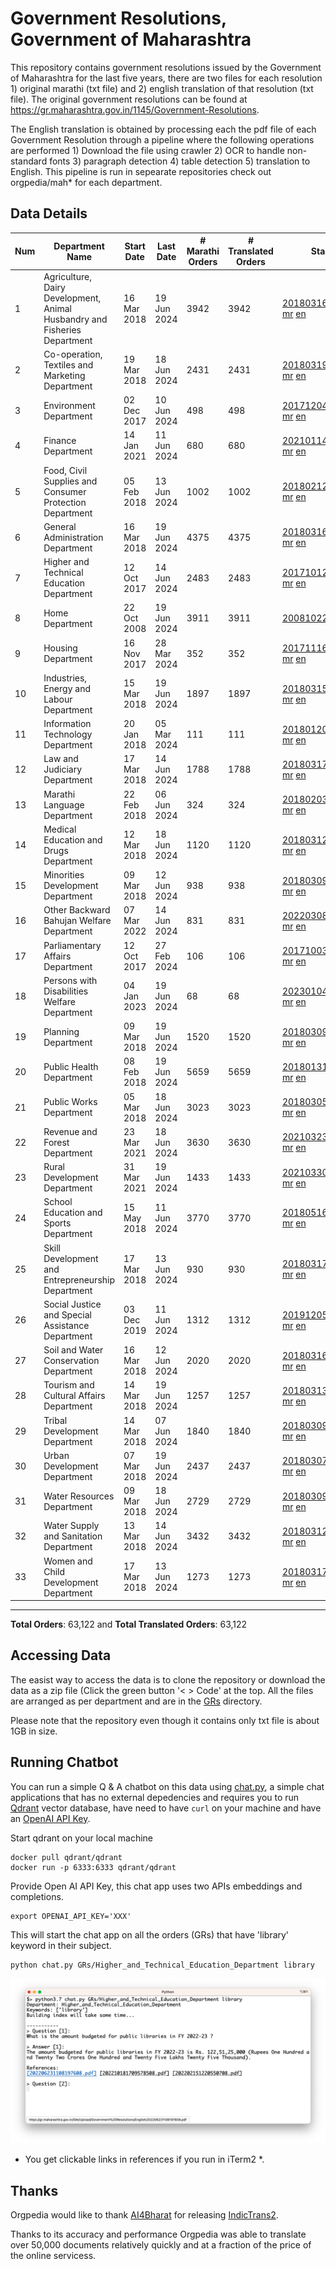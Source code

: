 # Government Resolutions, Government of Maharashtra

This repository contains government resolutions issued by the Government of Maharashtra for the last five years, there are two files for each resolution 1) original marathi (txt file) and 2) english translation of that resolution (txt file). The original government resolutions can be found at https://gr.maharashtra.gov.in/1145/Government-Resolutions.

The English translation is obtained by processing each the pdf file of each Government Resolution through a pipeline where the following operations are performed 1) Download the file using crawler 2) OCR to handle non-standard fonts 3) paragraph detection 4) table  detection 5) translation to English. This pipeline is run in sepearate repositories check out orgpedia/mah* for each department.


## Data Details

| Num | Department Name | Start Date | Last Date | # Marathi Orders | # Translated Orders | Starting Order | Last Order |
| --- | --------------- | ---------- | --------- | ---------------- | ------------------- | -------------- | ---------- |
| 1 | Agriculture, Dairy Development, Animal Husbandry and Fisheries Department | 16 Mar 2018 | 19 Jun 2024 | 3942 | 3942 | [201803161624182101.pdf](https://gr.maharashtra.gov.in/Site/Upload/Government%20Resolutions/English/201803161624182101.pdf) [mr](GRs/Agriculture,_Dairy_Development,_Animal_Husbandry_and_Fisheries_Department/201803161624182101.pdf.mr.txt) [en](GRs/Agriculture,_Dairy_Development,_Animal_Husbandry_and_Fisheries_Department/201803161624182101.pdf.en.txt) | [202406191632343301.pdf](https://gr.maharashtra.gov.in/Site/Upload/Government%20Resolutions/English/202406191632343301.pdf) [mr](GRs/Agriculture,_Dairy_Development,_Animal_Husbandry_and_Fisheries_Department/202406191632343301.pdf.mr.txt) [en](GRs/Agriculture,_Dairy_Development,_Animal_Husbandry_and_Fisheries_Department/202406191632343301.pdf.en.txt) |
| 2 | Co-operation, Textiles and Marketing Department | 19 Mar 2018 | 18 Jun 2024 | 2431 | 2431 | [201803191257576702.pdf](https://gr.maharashtra.gov.in/Site/Upload/Government%20Resolutions/English/201803191257576702.pdf) [mr](GRs/Co-operation,_Textiles_and_Marketing_Department/201803191257576702.pdf.mr.txt) [en](GRs/Co-operation,_Textiles_and_Marketing_Department/201803191257576702.pdf.en.txt) | [202406181537565002.pdf](https://gr.maharashtra.gov.in/Site/Upload/Government%20Resolutions/English/202406181537565002.pdf) [mr](GRs/Co-operation,_Textiles_and_Marketing_Department/202406181537565002.pdf.mr.txt) [en](GRs/Co-operation,_Textiles_and_Marketing_Department/202406181537565002.pdf.en.txt) |
| 3 | Environment Department | 02 Dec 2017 | 10 Jun 2024 | 498 | 498 | [201712041147216904.pdf](https://gr.maharashtra.gov.in/Site/Upload/Government%20Resolutions/English/201712041147216904.pdf) [mr](GRs/Environment_Department/201712041147216904.pdf.mr.txt) [en](GRs/Environment_Department/201712041147216904.pdf.en.txt) | [202406101503268404.pdf](https://gr.maharashtra.gov.in/Site/Upload/Government%20Resolutions/English/202406101503268404.pdf) [mr](GRs/Environment_Department/202406101503268404.pdf.mr.txt) [en](GRs/Environment_Department/202406101503268404.pdf.en.txt) |
| 4 | Finance Department | 14 Jan 2021 | 11 Jun 2024 | 680 | 680 | [202101141237329905.pdf](https://gr.maharashtra.gov.in/Site/Upload/Government%20Resolutions/English/202101141237329905.pdf) [mr](GRs/Finance_Department/202101141237329905.pdf.mr.txt) [en](GRs/Finance_Department/202101141237329905.pdf.en.txt) | [202406111810400505.pdf](https://gr.maharashtra.gov.in/Site/Upload/Government%20Resolutions/English/202406111810400505.pdf) [mr](GRs/Finance_Department/202406111810400505.pdf.mr.txt) [en](GRs/Finance_Department/202406111810400505.pdf.en.txt) |
| 5 | Food, Civil Supplies and Consumer Protection Department | 05 Feb 2018 | 13 Jun 2024 | 1002 | 1002 | [201802121244545806.pdf](https://gr.maharashtra.gov.in/Site/Upload/Government%20Resolutions/English/201802121244545806.pdf) [mr](GRs/Food,_Civil_Supplies_and_Consumer_Protection_Department/201802121244545806.pdf.mr.txt) [en](GRs/Food,_Civil_Supplies_and_Consumer_Protection_Department/201802121244545806.pdf.en.txt) | [202406131636284806.pdf](https://gr.maharashtra.gov.in/Site/Upload/Government%20Resolutions/English/202406131636284806.pdf) [mr](GRs/Food,_Civil_Supplies_and_Consumer_Protection_Department/202406131636284806.pdf.mr.txt) [en](GRs/Food,_Civil_Supplies_and_Consumer_Protection_Department/202406131636284806.pdf.en.txt) |
| 6 | General Administration Department | 16 Mar 2018 | 19 Jun 2024 | 4375 | 4375 | [201803161224022707.pdf](https://gr.maharashtra.gov.in/Site/Upload/Government%20Resolutions/English/201803161224022707.pdf) [mr](GRs/General_Administration_Department/201803161224022707.pdf.mr.txt) [en](GRs/General_Administration_Department/201803161224022707.pdf.en.txt) | [202406191230214007.pdf](https://gr.maharashtra.gov.in/Site/Upload/Government%20Resolutions/English/202406191230214007.pdf) [mr](GRs/General_Administration_Department/202406191230214007.pdf.mr.txt) [en](GRs/General_Administration_Department/202406191230214007.pdf.en.txt) |
| 7 | Higher and Technical Education Department | 12 Oct 2017 | 14 Jun 2024 | 2483 | 2483 | [201710121514029708.pdf](https://gr.maharashtra.gov.in/Site/Upload/Government%20Resolutions/English/201710121514029708.pdf) [mr](GRs/Higher_and_Technical_Education_Department/201710121514029708.pdf.mr.txt) [en](GRs/Higher_and_Technical_Education_Department/201710121514029708.pdf.en.txt) | [202406141448375708.pdf](https://gr.maharashtra.gov.in/Site/Upload/Government%20Resolutions/English/202406141448375708....pdf) [mr](GRs/Higher_and_Technical_Education_Department/202406141448375708.pdf.mr.txt) [en](GRs/Higher_and_Technical_Education_Department/202406141448375708.pdf.en.txt) |
| 8 | Home Department | 22 Oct 2008 | 19 Jun 2024 | 3911 | 3911 | [20081022.pdf](https://gr.maharashtra.gov.in/Site/Upload/Government%20Resolutions/English/20081022.pdf) [mr](GRs/Home_Department/20081022.pdf.mr.txt) [en](GRs/Home_Department/20081022.pdf.en.txt) | [202406191443114829.pdf](https://gr.maharashtra.gov.in/Site/Upload/Government%20Resolutions/English/202406191443114829.pdf) [mr](GRs/Home_Department/202406191443114829.pdf.mr.txt) [en](GRs/Home_Department/202406191443114829.pdf.en.txt) |
| 9 | Housing Department | 16 Nov 2017 | 28 Mar 2024 | 352 | 352 | [201711161447076609.pdf](https://gr.maharashtra.gov.in/Site/Upload/Government%20Resolutions/English/201711161447076609.pdf) [mr](GRs/Housing_Department/201711161447076609.pdf.mr.txt) [en](GRs/Housing_Department/201711161447076609.pdf.en.txt) | [202403281255554909.pdf](https://gr.maharashtra.gov.in/Site/Upload/Government%20Resolutions/English/202403281255554909.pdf) [mr](GRs/Housing_Department/202403281255554909.pdf.mr.txt) [en](GRs/Housing_Department/202403281255554909.pdf.en.txt) |
| 10 | Industries, Energy and Labour Department | 15 Mar 2018 | 19 Jun 2024 | 1897 | 1897 | [201803151204055010.pdf](https://gr.maharashtra.gov.in/Site/Upload/Government%20Resolutions/English/201803151204055010.pdf) [mr](GRs/Industries,_Energy_and_Labour_Department/201803151204055010.pdf.mr.txt) [en](GRs/Industries,_Energy_and_Labour_Department/201803151204055010.pdf.en.txt) | [202406191242372910.pdf](https://gr.maharashtra.gov.in/Site/Upload/Government%20Resolutions/English/202406191242372910.pdf) [mr](GRs/Industries,_Energy_and_Labour_Department/202406191242372910.pdf.mr.txt) [en](GRs/Industries,_Energy_and_Labour_Department/202406191242372910.pdf.en.txt) |
| 11 | Information Technology Department | 20 Jan 2018 | 05 Mar 2024 | 111 | 111 | [201801201843024511.pdf](https://gr.maharashtra.gov.in/Site/Upload/Government%20Resolutions/English/201801201843024511.pdf) [mr](GRs/Information_Technology_Department/201801201843024511.pdf.mr.txt) [en](GRs/Information_Technology_Department/201801201843024511.pdf.en.txt) | [202403051249430211.pdf](https://gr.maharashtra.gov.in/Site/Upload/Government%20Resolutions/English/202403051249430211.pdf) [mr](GRs/Information_Technology_Department/202403051249430211.pdf.mr.txt) [en](GRs/Information_Technology_Department/202403051249430211.pdf.en.txt) |
| 12 | Law and Judiciary Department | 17 Mar 2018 | 14 Jun 2024 | 1788 | 1788 | [201803171129290212.pdf](https://gr.maharashtra.gov.in/Site/Upload/Government%20Resolutions/English/201803171129290212.pdf) [mr](GRs/Law_and_Judiciary_Department/201803171129290212.pdf.mr.txt) [en](GRs/Law_and_Judiciary_Department/201803171129290212.pdf.en.txt) | [202406141753065312.pdf](https://gr.maharashtra.gov.in/Site/Upload/Government%20Resolutions/English/202406141753065312.pdf) [mr](GRs/Law_and_Judiciary_Department/202406141753065312.pdf.mr.txt) [en](GRs/Law_and_Judiciary_Department/202406141753065312.pdf.en.txt) |
| 13 | Marathi Language Department | 22 Feb 2018 | 06 Jun 2024 | 324 | 324 | [201802031549154233.pdf](https://gr.maharashtra.gov.in/Site/Upload/Government%20Resolutions/English/201802031549154233.pdf) [mr](GRs/Marathi_Language_Department/201802031549154233.pdf.mr.txt) [en](GRs/Marathi_Language_Department/201802031549154233.pdf.en.txt) | [202406061627022033.pdf](https://gr.maharashtra.gov.in/Site/Upload/Government%20Resolutions/English/202406061627022033.pdf) [mr](GRs/Marathi_Language_Department/202406061627022033.pdf.mr.txt) [en](GRs/Marathi_Language_Department/202406061627022033.pdf.en.txt) |
| 14 | Medical Education and Drugs Department | 12 Mar 2018 | 18 Jun 2024 | 1120 | 1120 | [201803121137094813.pdf](https://gr.maharashtra.gov.in/Site/Upload/Government%20Resolutions/English/201803121137094813.pdf) [mr](GRs/Medical_Education_and_Drugs_Department/201803121137094813.pdf.mr.txt) [en](GRs/Medical_Education_and_Drugs_Department/201803121137094813.pdf.en.txt) | [202406181850268713.pdf](https://gr.maharashtra.gov.in/Site/Upload/Government%20Resolutions/English/202406181850268713.pdf) [mr](GRs/Medical_Education_and_Drugs_Department/202406181850268713.pdf.mr.txt) [en](GRs/Medical_Education_and_Drugs_Department/202406181850268713.pdf.en.txt) |
| 15 | Minorities Development Department | 09 Mar 2018 | 12 Jun 2024 | 938 | 938 | [201803091218355314.pdf](https://gr.maharashtra.gov.in/Site/Upload/Government%20Resolutions/English/201803091218355314.pdf) [mr](GRs/Minorities_Development_Department/201803091218355314.pdf.mr.txt) [en](GRs/Minorities_Development_Department/201803091218355314.pdf.en.txt) | [202406121546220314.pdf](https://gr.maharashtra.gov.in/Site/Upload/Government%20Resolutions/English/202406121546220314.pdf) [mr](GRs/Minorities_Development_Department/202406121546220314.pdf.mr.txt) [en](GRs/Minorities_Development_Department/202406121546220314.pdf.en.txt) |
| 16 | Other Backward Bahujan Welfare Department | 07 Mar 2022 | 14 Jun 2024 | 831 | 831 | [202203081752439334.pdf](https://gr.maharashtra.gov.in/Site/Upload/Government%20Resolutions/English/202203081752439334.pdf) [mr](GRs/Other_Backward_Bahujan_Welfare_Department/202203081752439334.pdf.mr.txt) [en](GRs/Other_Backward_Bahujan_Welfare_Department/202203081752439334.pdf.en.txt) | [202406141331295034.pdf](https://gr.maharashtra.gov.in/Site/Upload/Government%20Resolutions/English/202406141331295034.pdf) [mr](GRs/Other_Backward_Bahujan_Welfare_Department/202406141331295034.pdf.mr.txt) [en](GRs/Other_Backward_Bahujan_Welfare_Department/202406141331295034.pdf.en.txt) |
| 17 | Parliamentary Affairs Department | 12 Oct 2017 | 27 Feb 2024 | 106 | 106 | [201710031642378615.pdf](https://gr.maharashtra.gov.in/Site/Upload/Government%20Resolutions/English/201710031642378615.pdf) [mr](GRs/Parliamentary_Affairs_Department/201710031642378615.pdf.mr.txt) [en](GRs/Parliamentary_Affairs_Department/201710031642378615.pdf.en.txt) | [202402271500283915.pdf](https://gr.maharashtra.gov.in/Site/Upload/Government%20Resolutions/English/202402271500283915.pdf) [mr](GRs/Parliamentary_Affairs_Department/202402271500283915.pdf.mr.txt) [en](GRs/Parliamentary_Affairs_Department/202402271500283915.pdf.en.txt) |
| 18 | Persons with Disabilities Welfare Department | 04 Jan 2023 | 19 Jun 2024 | 68 | 68 | [202301041906309635.pdf](https://gr.maharashtra.gov.in/Site/Upload/Government%20Resolutions/English/202301041906309635.pdf) [mr](GRs/Persons_with_Disabilities_Welfare_Department/202301041906309635.pdf.mr.txt) [en](GRs/Persons_with_Disabilities_Welfare_Department/202301041906309635.pdf.en.txt) | [202406191445523235.pdf](https://gr.maharashtra.gov.in/Site/Upload/Government%20Resolutions/English/202406191445523235.pdf) [mr](GRs/Persons_with_Disabilities_Welfare_Department/202406191445523235.pdf.mr.txt) [en](GRs/Persons_with_Disabilities_Welfare_Department/202406191445523235.pdf.en.txt) |
| 19 | Planning Department | 09 Mar 2018 | 19 Jun 2024 | 1520 | 1520 | [201803091441032716.pdf](https://gr.maharashtra.gov.in/Site/Upload/Government%20Resolutions/English/201803091441032716.pdf) [mr](GRs/Planning_Department/201803091441032716.pdf.mr.txt) [en](GRs/Planning_Department/201803091441032716.pdf.en.txt) | [202406191432423116.pdf](https://gr.maharashtra.gov.in/Site/Upload/Government%20Resolutions/English/202406191432423116....pdf) [mr](GRs/Planning_Department/202406191432423116.pdf.mr.txt) [en](GRs/Planning_Department/202406191432423116.pdf.en.txt) |
| 20 | Public Health Department | 08 Feb 2018 | 19 Jun 2024 | 5659 | 5659 | [201801311722275417.pdf](https://gr.maharashtra.gov.in/Site/Upload/Government%20Resolutions/English/201801311722275417.pdf) [mr](GRs/Public_Health_Department/201801311722275417.pdf.mr.txt) [en](GRs/Public_Health_Department/201801311722275417.pdf.en.txt) | [202406191239493117.pdf](https://gr.maharashtra.gov.in/Site/Upload/Government%20Resolutions/English/202406191239493117.pdf) [mr](GRs/Public_Health_Department/202406191239493117.pdf.mr.txt) [en](GRs/Public_Health_Department/202406191239493117.pdf.en.txt) |
| 21 | Public Works Department | 05 Mar 2018 | 18 Jun 2024 | 3023 | 3023 | [201803051515468118.pdf](https://gr.maharashtra.gov.in/Site/Upload/Government%20Resolutions/English/201803051515468118.pdf) [mr](GRs/Public_Works_Department/201803051515468118.pdf.mr.txt) [en](GRs/Public_Works_Department/201803051515468118.pdf.en.txt) | [202406181202408918.pdf](https://gr.maharashtra.gov.in/Site/Upload/Government%20Resolutions/English/202406181202408918.pdf) [mr](GRs/Public_Works_Department/202406181202408918.pdf.mr.txt) [en](GRs/Public_Works_Department/202406181202408918.pdf.en.txt) |
| 22 | Revenue and Forest Department | 23 Mar 2021 | 18 Jun 2024 | 3630 | 3630 | [202103231328393119.pdf](https://gr.maharashtra.gov.in/Site/Upload/Government%20Resolutions/English/202103231328393119.pdf) [mr](GRs/Revenue_and_Forest_Department/202103231328393119.pdf.mr.txt) [en](GRs/Revenue_and_Forest_Department/202103231328393119.pdf.en.txt) | [202406181454161619.pdf](https://gr.maharashtra.gov.in/Site/Upload/Government%20Resolutions/English/202406181454161619.pdf) [mr](GRs/Revenue_and_Forest_Department/202406181454161619.pdf.mr.txt) [en](GRs/Revenue_and_Forest_Department/202406181454161619.pdf.en.txt) |
| 23 | Rural Development Department | 31 Mar 2021 | 19 Jun 2024 | 1433 | 1433 | [202103301021181120.pdf](https://gr.maharashtra.gov.in/Site/Upload/Government%20Resolutions/English/202103301021181120.pdf) [mr](GRs/Rural_Development_Department/202103301021181120.pdf.mr.txt) [en](GRs/Rural_Development_Department/202103301021181120.pdf.en.txt) | [202406191231408420.pdf](https://gr.maharashtra.gov.in/Site/Upload/Government%20Resolutions/English/202406191231408420.pdf) [mr](GRs/Rural_Development_Department/202406191231408420.pdf.mr.txt) [en](GRs/Rural_Development_Department/202406191231408420.pdf.en.txt) |
| 24 | School Education and Sports Department | 15 May 2018 | 11 Jun 2024 | 3770 | 3770 | [201805161114241221.pdf](https://gr.maharashtra.gov.in/Site/Upload/Government%20Resolutions/English/201805161114241221.pdf) [mr](GRs/School_Education_and_Sports_Department/201805161114241221.pdf.mr.txt) [en](GRs/School_Education_and_Sports_Department/201805161114241221.pdf.en.txt) | [202406111337397321.pdf](https://gr.maharashtra.gov.in/Site/Upload/Government%20Resolutions/English/202406111337397321.pdf) [mr](GRs/School_Education_and_Sports_Department/202406111337397321.pdf.mr.txt) [en](GRs/School_Education_and_Sports_Department/202406111337397321.pdf.en.txt) |
| 25 | Skill Development and Entrepreneurship Department | 17 Mar 2018 | 13 Jun 2024 | 930 | 930 | [201803171322099003.pdf](https://gr.maharashtra.gov.in/Site/Upload/Government%20Resolutions/English/201803171322099003.pdf) [mr](GRs/Skill_Development_and_Entrepreneurship_Department/201803171322099003.pdf.mr.txt) [en](GRs/Skill_Development_and_Entrepreneurship_Department/201803171322099003.pdf.en.txt) | [202406131450365703.pdf](https://gr.maharashtra.gov.in/Site/Upload/Government%20Resolutions/English/202406131450365703.pdf) [mr](GRs/Skill_Development_and_Entrepreneurship_Department/202406131450365703.pdf.mr.txt) [en](GRs/Skill_Development_and_Entrepreneurship_Department/202406131450365703.pdf.en.txt) |
| 26 | Social Justice and Special Assistance Department | 03 Dec 2019 | 11 Jun 2024 | 1312 | 1312 | [201912051107011622.pdf](https://gr.maharashtra.gov.in/Site/Upload/Government%20Resolutions/English/201912051107011622.pdf) [mr](GRs/Social_Justice_and_Special_Assistance_Department/201912051107011622.pdf.mr.txt) [en](GRs/Social_Justice_and_Special_Assistance_Department/201912051107011622.pdf.en.txt) | [202406111502185422.pdf](https://gr.maharashtra.gov.in/Site/Upload/Government%20Resolutions/English/202406111502185422.pdf) [mr](GRs/Social_Justice_and_Special_Assistance_Department/202406111502185422.pdf.mr.txt) [en](GRs/Social_Justice_and_Special_Assistance_Department/202406111502185422.pdf.en.txt) |
| 27 | Soil and Water Conservation Department | 16 Mar 2018 | 12 Jun 2024 | 2020 | 2020 | [201803161247582426.pdf](https://gr.maharashtra.gov.in/Site/Upload/Government%20Resolutions/English/201803161247582426.pdf) [mr](GRs/Soil_and_Water_Conservation_Department/201803161247582426.pdf.mr.txt) [en](GRs/Soil_and_Water_Conservation_Department/201803161247582426.pdf.en.txt) | [202406121300547126.pdf](https://gr.maharashtra.gov.in/Site/Upload/Government%20Resolutions/English/202406121300547126.pdf) [mr](GRs/Soil_and_Water_Conservation_Department/202406121300547126.pdf.mr.txt) [en](GRs/Soil_and_Water_Conservation_Department/202406121300547126.pdf.en.txt) |
| 28 | Tourism and Cultural Affairs Department | 14 Mar 2018 | 19 Jun 2024 | 1257 | 1257 | [201803131542054523.pdf](https://gr.maharashtra.gov.in/Site/Upload/Government%20Resolutions/English/201803131542054523.pdf) [mr](GRs/Tourism_and_Cultural_Affairs_Department/201803131542054523.pdf.mr.txt) [en](GRs/Tourism_and_Cultural_Affairs_Department/201803131542054523.pdf.en.txt) | [202406191550446823.pdf](https://gr.maharashtra.gov.in/Site/Upload/Government%20Resolutions/English/202406191550446823.pdf) [mr](GRs/Tourism_and_Cultural_Affairs_Department/202406191550446823.pdf.mr.txt) [en](GRs/Tourism_and_Cultural_Affairs_Department/202406191550446823.pdf.en.txt) |
| 29 | Tribal Development Department | 14 Mar 2018 | 07 Jun 2024 | 1840 | 1840 | [201803091105184924.pdf](https://gr.maharashtra.gov.in/Site/Upload/Government%20Resolutions/English/201803091105184924.pdf) [mr](GRs/Tribal_Development_Department/201803091105184924.pdf.mr.txt) [en](GRs/Tribal_Development_Department/201803091105184924.pdf.en.txt) | [202406071223542824.pdf](https://gr.maharashtra.gov.in/Site/Upload/Government%20Resolutions/English/202406071223542824.pdf) [mr](GRs/Tribal_Development_Department/202406071223542824.pdf.mr.txt) [en](GRs/Tribal_Development_Department/202406071223542824.pdf.en.txt) |
| 30 | Urban Development Department | 07 Mar 2018 | 19 Jun 2024 | 2437 | 2437 | [201803071203178325.pdf](https://gr.maharashtra.gov.in/Site/Upload/Government%20Resolutions/English/201803071203178325.pdf) [mr](GRs/Urban_Development_Department/201803071203178325.pdf.mr.txt) [en](GRs/Urban_Development_Department/201803071203178325.pdf.en.txt) | [202406191800198525.pdf](https://gr.maharashtra.gov.in/Site/Upload/Government%20Resolutions/English/202406191800198525.pdf) [mr](GRs/Urban_Development_Department/202406191800198525.pdf.mr.txt) [en](GRs/Urban_Development_Department/202406191800198525.pdf.en.txt) |
| 31 | Water Resources Department | 09 Mar 2018 | 18 Jun 2024 | 2729 | 2729 | [201803091034435527.pdf](https://gr.maharashtra.gov.in/Site/Upload/Government%20Resolutions/English/201803091034435527.pdf) [mr](GRs/Water_Resources_Department/201803091034435527.pdf.mr.txt) [en](GRs/Water_Resources_Department/201803091034435527.pdf.en.txt) | [202406181155257927.pdf](https://gr.maharashtra.gov.in/Site/Upload/Government%20Resolutions/English/202406181155257927.pdf) [mr](GRs/Water_Resources_Department/202406181155257927.pdf.mr.txt) [en](GRs/Water_Resources_Department/202406181155257927.pdf.en.txt) |
| 32 | Water Supply and Sanitation Department | 13 Mar 2018 | 14 Jun 2024 | 3432 | 3432 | [201803121414108428.pdf](https://gr.maharashtra.gov.in/Site/Upload/Government%20Resolutions/English/201803121414108428.pdf) [mr](GRs/Water_Supply_and_Sanitation_Department/201803121414108428.pdf.mr.txt) [en](GRs/Water_Supply_and_Sanitation_Department/201803121414108428.pdf.en.txt) | [202406141233214928.pdf](https://gr.maharashtra.gov.in/Site/Upload/Government%20Resolutions/English/202406141233214928.pdf) [mr](GRs/Water_Supply_and_Sanitation_Department/202406141233214928.pdf.mr.txt) [en](GRs/Water_Supply_and_Sanitation_Department/202406141233214928.pdf.en.txt) |
| 33 | Women and Child Development Department | 17 Mar 2018 | 13 Jun 2024 | 1273 | 1273 | [201803171539444330.pdf](https://gr.maharashtra.gov.in/Site/Upload/Government%20Resolutions/English/201803171539444330.pdf) [mr](GRs/Women_and_Child_Development_Department/201803171539444330.pdf.mr.txt) [en](GRs/Women_and_Child_Development_Department/201803171539444330.pdf.en.txt) | [202406131608563630.pdf](https://gr.maharashtra.gov.in/Site/Upload/Government%20Resolutions/English/202406131608563630.pdf) [mr](GRs/Women_and_Child_Development_Department/202406131608563630.pdf.mr.txt) [en](GRs/Women_and_Child_Development_Department/202406131608563630.pdf.en.txt) |
----------------------------------------------------------------------------------------------------

**Total Orders**: 63,122 and **Total Translated Orders**: 63,122
## Accessing Data

The easist way to access the data is to clone the repository or download the data as a zip file (Click the green button '< > Code' at the top. All the files are arranged as per department and are in the [GRs](GRs) directory.

Please note that the repository even though it contains only txt file is about 1GB in size.

## Running Chatbot

You can run a simple Q & A chatbot on this data using [chat.py](chat.py), a simple chat applications that has no external depedencies and requires you to run [Qdrant](https://qdrant.tech/) vector database, have need to have `curl` on your machine and have an [OpenAI API Key](https://help.openai.com/en/articles/4936850-where-do-i-find-my-secret-api-key).

Start qdrant on your local machine
```shell
docker pull qdrant/qdrant
docker run -p 6333:6333 qdrant/qdrant
```

Provide Open AI API Key, this chat app uses two APIs embeddings and completions.
```shell
export OPENAI_API_KEY='XXX'
```

This will start the chat app on all the orders (GRs) that have 'library' keyword in their subject.

```shell
python chat.py GRs/Higher_and_Technical_Education_Department library
```

![screenshot of running chat.py](screenshot.png)

* You get clickable links in references if you run in iTerm2 *.

## Thanks

Orgpedia would like to thank [AI4Bharat](https://ai4bharat.iitm.ac.in/) for releasing [IndicTrans2](https://github.com/AI4Bharat/IndicTrans2).

Thanks to its accuracy and performance Orgpedia was able to translate over 50,000 documents relatively quickly and at a fraction of the price of the online servicess.











